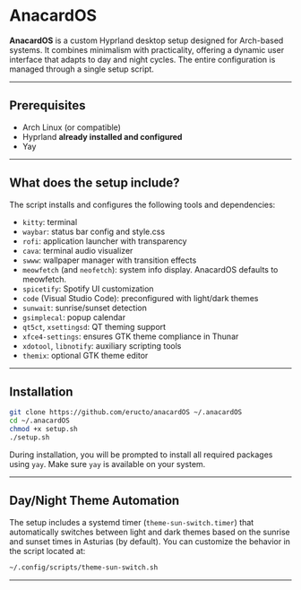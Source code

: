 # AnacardOS

**AnacardOS** is a custom Hyprland desktop setup designed for Arch-based systems. It combines minimalism with practicality, offering a dynamic user interface that adapts to day and night cycles. The entire configuration is managed through a single setup script.

---

## Prerequisites

- Arch Linux (or compatible)
- Hyprland **already installed and configured**
- Yay

---

## What does the setup include?

The script installs and configures the following tools and dependencies:

- `kitty`: terminal
- `waybar`: status bar config and style.css
- `rofi`: application launcher with transparency
- `cava`: terminal audio visualizer
- `swww`: wallpaper manager with transition effects
- `meowfetch` (and `neofetch`): system info display. AnacardOS defaults to meowfetch.
- `spicetify`: Spotify UI customization
- `code` (Visual Studio Code): preconfigured with light/dark themes
- `sunwait`: sunrise/sunset detection
- `gsimplecal`: popup calendar
- `qt5ct`, `xsettingsd`: QT theming support
- `xfce4-settings`: ensures GTK theme compliance in Thunar
- `xdotool`, `libnotify`: auxiliary scripting tools
- `themix`: optional GTK theme editor

---

## Installation

```bash
git clone https://github.com/eructo/anacardOS ~/.anacardOS
cd ~/.anacardOS
chmod +x setup.sh
./setup.sh
```

During installation, you will be prompted to install all required packages using `yay`. Make sure `yay` is available on your system.

---

## Day/Night Theme Automation

The setup includes a systemd timer (`theme-sun-switch.timer`) that automatically switches between light and dark themes based on the sunrise and sunset times in Asturias (by default). You can customize the behavior in the script located at:

```bash
~/.config/scripts/theme-sun-switch.sh
```

---
